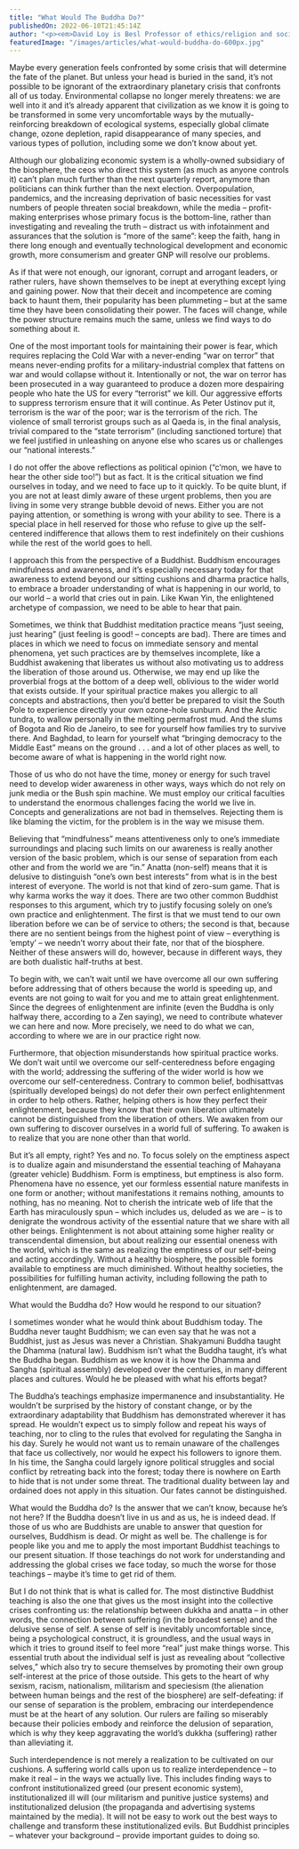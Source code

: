 ```yaml
---
title: "What Would The Buddha Do?"
publishedOn: 2022-06-10T21:45:14Z
author: "<p><em>David Loy is Besl Professor of ethics/religion and society at Xavier University. His books include</em> The Great Awakening: A Buddhist Social Theory <em>and he is qualified as a Zen teacher in the Sanbo Kyodan tradition. (From Adbusters 66)</em></p>"
featuredImage: "/images/articles/what-would-buddha-do-600px.jpg"
---
```


Maybe every generation feels confronted by some crisis that will determine the fate of the planet. But unless your head is buried in the sand, it’s not possible to be ignorant of the extraordinary planetary crisis that confronts all of us today. Environmental collapse no longer merely threatens: we are well into it and it’s already apparent that civilization as we know it is going to be transformed in some very uncomfortable ways by the mutually-reinforcing breakdown of ecological systems, especially global climate change, ozone depletion, rapid disappearance of many species, and various types of pollution, including some we don’t know about yet.

Although our globalizing economic system is a wholly-owned subsidiary of the biosphere, the ceos who direct this system (as much as anyone controls it) can’t plan much further than the next quarterly report, anymore than politicians can think further than the next election. Overpopulation, pandemics, and the increasing deprivation of basic necessities for vast numbers of people threaten social breakdown, while the media – profit-making enterprises whose primary focus is the bottom-line, rather than investigating and revealing the truth – distract us with infotainment and assurances that the solution is “more of the same”: keep the faith, hang in there long enough and eventually technological development and economic growth, more consumerism and greater GNP will resolve our problems.

As if that were not enough, our ignorant, corrupt and arrogant leaders, or rather rulers, have shown themselves to be inept at everything except lying and gaining power. Now that their deceit and incompetence are coming back to haunt them, their popularity has been plummeting – but at the same time they have been consolidating their power. The faces will change, while the power structure remains much the same, unless we find ways to do something about it.

One of the most important tools for maintaining their power is fear, which requires replacing the Cold War with a never-ending “war on terror” that means never-ending profits for a military-industrial complex that fattens on war and would collapse without it. Intentionally or not, the war on terror has been prosecuted in a way guaranteed to produce a dozen more despairing people who hate the US for every “terrorist” we kill. Our aggressive efforts to suppress terrorism ensure that it will continue. As Peter Ustinov put it, terrorism is the war of the poor; war is the terrorism of the rich. The violence of small terrorist groups such as al Qaeda is, in the final analysis, trivial compared to the “state terrorism” (including sanctioned torture) that we feel justified in unleashing on anyone else who scares us or challenges our “national interests.”

I do not offer the above reflections as political opinion (“c’mon, we have to hear the other side too!”) but as fact. It is the critical situation we find ourselves in today, and we need to face up to it quickly. To be quite blunt, if you are not at least dimly aware of these urgent problems, then you are living in some very strange bubble devoid of news. Either you are not paying attention, or something is wrong with your ability to see. There is a special place in hell reserved for those who refuse to give up the self-centered indifference that allows them to rest indefinitely on their cushions while the rest of the world goes to hell.

I approach this from the perspective of a Buddhist. Buddhism encourages mindfulness and awareness, and it’s especially necessary today for that awareness to extend beyond our sitting cushions and dharma practice halls, to embrace a broader understanding of what is happening in our world, to our world – a world that cries out in pain. Like Kwan Yin, the enlightened archetype of compassion, we need to be able to hear that pain.

Sometimes, we think that Buddhist meditation practice means “just seeing, just hearing” (just feeling is good! – concepts are bad). There are times and places in which we need to focus on immediate sensory and mental phenomena, yet such practices are by themselves incomplete, like a Buddhist awakening that liberates us without also motivating us to address the liberation of those around us. Otherwise, we may end up like the proverbial frogs at the bottom of a deep well, oblivious to the wider world that exists outside. If your spiritual practice makes you allergic to all concepts and abstractions, then you’d better be prepared to visit the South Pole to experience directly your own ozone-hole sunburn. And the Arctic tundra, to wallow personally in the melting permafrost mud. And the slums of Bogota and Rio de Janeiro, to see for yourself how families try to survive there. And Baghdad, to learn for yourself what “bringing democracy to the Middle East” means on the ground . . . and a lot of other places as well, to become aware of what is happening in the world right now.

Those of us who do not have the time, money or energy for such travel need to develop wider awareness in other ways, ways which do not rely on junk media or the Bush spin machine. We must employ our critical faculties to understand the enormous challenges facing the world we live in. Concepts and generalizations are not bad in themselves. Rejecting them is like blaming the victim, for the problem is in the way we misuse them.

Believing that “mindfulness” means attentiveness only to one’s immediate surroundings and placing such limits on our awareness is really another version of the basic problem, which is our sense of separation from each other and from the world we are “in.” Anatta (non-self) means that it is delusive to distinguish “one’s own best interests” from what is in the best interest of everyone. The world is not that kind of zero-sum game. That is why karma works the way it does. There are two other common Buddhist responses to this argument, which try to justify focusing solely on one’s own practice and enlightenment. The first is that we must tend to our own liberation before we can be of service to others; the second is that, because there are no sentient beings from the highest point of view – everything is ‘empty’ – we needn’t worry about their fate, nor that of the biosphere. Neither of these answers will do, however, because in different ways, they are both dualistic half-truths at best.

To begin with, we can’t wait until we have overcome all our own suffering before addressing that of others because the world is speeding up, and events are not going to wait for you and me to attain great enlightenment. Since the degrees of enlightenment are infinite (even the Buddha is only halfway there, according to a Zen saying), we need to contribute whatever we can here and now. More precisely, we need to do what we can, according to where we are in our practice right now.

Furthermore, that objection misunderstands how spiritual practice works. We don’t wait until we overcome our self-centeredness before engaging with the world; addressing the suffering of the wider world is how we overcome our self-centeredness. Contrary to common belief, bodhisattvas (spiritually developed beings) do not defer their own perfect enlightenment in order to help others. Rather, helping others is how they perfect their enlightenment, because they know that their own liberation ultimately cannot be distinguished from the liberation of others. We awaken from our own suffering to discover ourselves in a world full of suffering. To awaken is to realize that you are none other than that world.

But it’s all empty, right? Yes and no. To focus solely on the emptiness aspect is to dualize again and misunderstand the essential teaching of Mahayana (greater vehicle) Buddhism. Form is emptiness, but emptiness is also form. Phenomena have no essence, yet our formless essential nature manifests in one form or another; without manifestations it remains nothing, amounts to nothing, has no meaning. Not to cherish the intricate web of life that the Earth has miraculously spun – which includes us, deluded as we are – is to denigrate the wondrous activity of the essential nature that we share with all other beings. Enlightenment is not about attaining some higher reality or transcendental dimension, but about realizing our essential oneness with the world, which is the same as realizing the emptiness of our self-being and acting accordingly. Without a healthy biosphere, the possible forms available to emptiness are much diminished. Without healthy societies, the possibilities for fulfilling human activity, including following the path to enlightenment, are damaged.

What would the Buddha do? How would he respond to our situation? 

I sometimes wonder what he would think about Buddhism today. The Buddha never taught Buddhism; we can even say that he was not a Buddhist, just as Jesus was never a Christian. Shakyamuni Buddha taught the Dhamma (natural law). Buddhism isn’t what the Buddha taught, it’s what the Buddha began. Buddhism as we know it is how the Dhamma and Sangha (spiritual assembly) developed over the centuries, in many different places and cultures. Would he be pleased with what his efforts begat?

The Buddha’s teachings emphasize impermanence and insubstantiality. He wouldn’t be surprised by the history of constant change, or by the extraordinary adaptability that Buddhism has demonstrated wherever it has spread. He wouldn’t expect us to simply follow and repeat his ways of teaching, nor to cling to the rules that evolved for regulating the Sangha in his day. Surely he would not want us to remain unaware of the challenges that face us collectively, nor would he expect his followers to ignore them. In his time, the Sangha could largely ignore political struggles and social conflict by retreating back into the forest; today there is nowhere on Earth to hide that is not under some threat. The traditional duality between lay and ordained does not apply in this situation. Our fates cannot be distinguished.

What would the Buddha do? Is the answer that we can’t know, because he’s not here? If the Buddha doesn’t live in us and as us, he is indeed dead. If those of us who are Buddhists are unable to answer that question for ourselves, Buddhism is dead. Or might as well be. The challenge is for people like you and me to apply the most important Buddhist teachings to our present situation. If those teachings do not work for understanding and addressing the global crises we face today, so much the worse for those teachings – maybe it’s time to get rid of them.

But I do not think that is what is called for. The most distinctive Buddhist teaching is also the one that gives us the most insight into the collective crises confronting us: the relationship between dukkha and anatta – in other words, the connection between suffering (in the broadest sense) and the delusive sense of self. A sense of self is inevitably uncomfortable since, being a psychological construct, it is groundless, and the usual ways in which it tries to ground itself to feel more “real” just make things worse. This essential truth about the individual self is just as revealing about “collective selves,” which also try to secure themselves by promoting their own group self-interest at the price of those outside. This gets to the heart of why sexism, racism, nationalism, militarism and speciesism (the alienation between human beings and the rest of the biosphere) are self-defeating: if our sense of separation is the problem, embracing our interdependence must be at the heart of any solution. Our rulers are failing so miserably because their policies embody and reinforce the delusion of separation, which is why they keep aggravating the world’s dukkha (suffering) rather than alleviating it.

Such interdependence is not merely a realization to be cultivated on our cushions. A suffering world calls upon us to realize interdependence – to make it real – in the ways we actually live. This includes finding ways to confront institutionalized greed (our present economic system), institutionalized ill will (our militarism and punitive justice systems) and institutionalized delusion (the propaganda and advertising systems maintained by the media). It will not be easy to work out the best ways to challenge and transform these institutionalized evils. But Buddhist principles – whatever your background – provide important guides to doing so.

